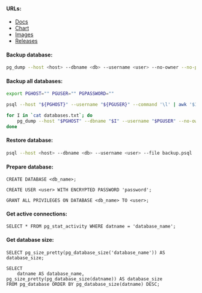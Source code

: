 #### URLs:
- [Docs](https://www.postgresql.org/docs/)
- [Chart](https://github.com/bitnami/charts/tree/main/bitnami/postgresql)
- [Images](https://hub.docker.com/r/bitnami/postgresql/tags)
- [Releases](https://www.postgresql.org/docs/release/)

#### Backup database:
```bash
pg_dump --host <host> --dbname <db> --username <user> --no-owner --no-privileges > backup.psql
```

#### Backup all databases:
```bash
export PGHOST="" PGUSER="" PGPASSWORD=""
```
```bash
psql --host "${PGHOST}" --username "${PGUSER}" --command '\l' | awk '$1~/^[a-z]/{print $1}' > databases.txt
```
```bash
for I in `cat databases.txt`; do
    pg_dump --host "$PGHOST" --dbname "$I" --username "$PGUSER" --no-owner --no-privileges > "$I".psql
done
```

#### Restore database:
```bash
psql --host <host> --dbname <db> --username <user> --file backup.psql
```

#### Prepare database:
```
CREATE DATABASE <db_name>;
```
```
CREATE USER <user> WITH ENCRYPTED PASSWORD 'password';
```
```
GRANT ALL PRIVILEGES ON DATABASE <db_name> TO <user>;
```

#### Get active connections:
```
SELECT * FROM pg_stat_activity WHERE datname = 'database_name';
```

#### Get database size:
```
SELECT pg_size_pretty(pg_database_size('database_name')) AS database_size;
```
```
SELECT
    datname AS database_name, pg_size_pretty(pg_database_size(datname)) AS database_size
FROM pg_database ORDER BY pg_database_size(datname) DESC;
```
